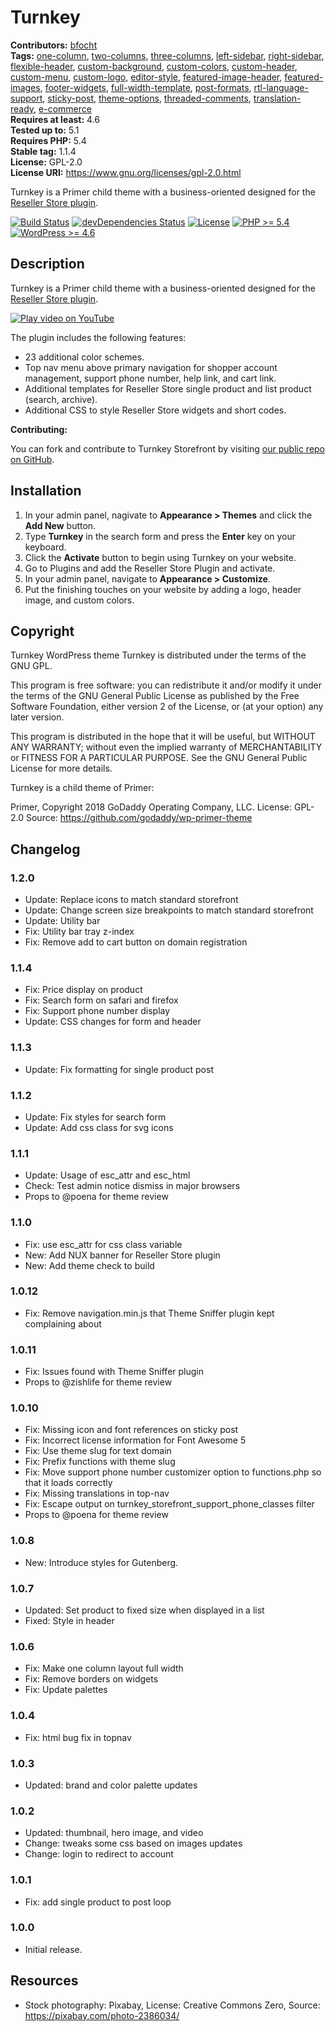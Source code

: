 # Turnkey #
**Contributors:** [bfocht](https://profiles.wordpress.org/bfocht)  
**Tags:**              [one-column](https://wordpress.org/themes/tags/one-column/), [two-columns](https://wordpress.org/themes/tags/two-columns/), [three-columns](https://wordpress.org/themes/tags/three-columns/), [left-sidebar](https://wordpress.org/themes/tags/left-sidebar/), [right-sidebar](https://wordpress.org/themes/tags/right-sidebar/), [flexible-header](https://wordpress.org/themes/tags/flexible-header/), [custom-background](https://wordpress.org/themes/tags/custom-background/), [custom-colors](https://wordpress.org/themes/tags/custom-colors/), [custom-header](https://wordpress.org/themes/tags/custom-header/), [custom-menu](https://wordpress.org/themes/tags/custom-menu/), [custom-logo](https://wordpress.org/themes/tags/custom-logo/), [editor-style](https://wordpress.org/themes/tags/editor-style/), [featured-image-header](https://wordpress.org/themes/tags/featured-image-header/), [featured-images](https://wordpress.org/themes/tags/featured-images/), [footer-widgets](https://wordpress.org/themes/tags/footer-widgets/), [full-width-template](https://wordpress.org/themes/tags/full-width-template/), [post-formats](https://wordpress.org/themes/tags/post-formats/), [rtl-language-support](https://wordpress.org/themes/tags/rtl-language-support/), [sticky-post](https://wordpress.org/themes/tags/sticky-post/), [theme-options](https://wordpress.org/themes/tags/theme-options/), [threaded-comments](https://wordpress.org/themes/tags/threaded-comments/), [translation-ready](https://wordpress.org/themes/tags/translation-ready/), [e-commerce](https://wordpress.org/themes/tags/e-commerce/)  
**Requires at least:** 4.6  
**Tested up to:**      5.1  
**Requires PHP:**      5.4  
**Stable tag:**        1.1.4  
**License:**           GPL-2.0  
**License URI:**       https://www.gnu.org/licenses/gpl-2.0.html  

Turnkey is a Primer child theme with a business-oriented designed for the [Reseller Store plugin](https://wordpress.org/plugins/reseller-store/).

[![Build Status](https://travis-ci.org/Resellers/wp-turnkey-theme.svg?branch=master)](https://travis-ci.org/Resellers/wp-turnkey-theme) [![devDependencies Status](https://david-dm.org/Resellers/wp-turnkey-theme/master/dev-status.svg)](https://david-dm.org/Resellers/wp-turnkey-theme/master?type=dev) [![License](https://img.shields.io/badge/license-GPL--2.0-brightgreen.svg)](https://github.com/Resellers/wp-turnkey-theme/blob/master/license.txt) [![PHP >= 5.4](https://img.shields.io/badge/php-%3E=%205.4-8892bf.svg)](https://secure.php.net/supported-versions.php) [![WordPress >= 4.6](https://img.shields.io/badge/wordpress-%3E=%204.6-blue.svg)](https://wordpress.org/download/release-archive/)  

## Description ##

Turnkey is a Primer child theme with a business-oriented designed for the [Reseller Store plugin](https://wordpress.org/plugins/reseller-store/).

[![Play video on YouTube](https://img.youtube.com/vi/us3y7jK55YQ/maxresdefault.jpg)](https://www.youtube.com/watch?v=us3y7jK55YQ)

The plugin includes the following features:
* 23 additional color schemes.
* Top nav menu above primary navigation for shopper account management, support phone number, help link, and cart link.
* Additional templates for Reseller Store single product and list product (search, archive).
* Additional CSS to style Reseller Store widgets and short codes.

**Contributing:**

You can fork and contribute to Turnkey Storefront by visiting [our public repo on GitHub](https://github.com/Resellers/wp-turnkey-theme).

## Installation ##

1. In your admin panel, nagivate to **Appearance > Themes** and click the **Add New** button.
2. Type **Turnkey** in the search form and press the **Enter** key on your keyboard.
3. Click the **Activate** button to begin using Turnkey on your website.
4. Go to Plugins and add the  Reseller Store Plugin and activate.
5. In your admin panel, navigate to **Appearance > Customize**.
6. Put the finishing touches on your website by adding a logo, header image, and custom colors.

## Copyright ##

Turnkey WordPress theme
Turnkey is distributed under the terms of the GNU GPL.

This program is free software: you can redistribute it and/or modify
it under the terms of the GNU General Public License as published by
the Free Software Foundation, either version 2 of the License, or
(at your option) any later version.

This program is distributed in the hope that it will be useful,
but WITHOUT ANY WARRANTY; without even the implied warranty of
MERCHANTABILITY or FITNESS FOR A PARTICULAR PURPOSE. See the
GNU General Public License for more details.

Turnkey is a child theme of Primer:

Primer, Copyright 2018 GoDaddy Operating Company, LLC.
License: GPL-2.0
Source: https://github.com/godaddy/wp-primer-theme

## Changelog ##
### 1.2.0 ###
* Update: Replace icons to match standard storefront
* Update: Change screen size breakpoints to match standard storefront
* Update: Utility bar
* Fix: Utility bar tray z-index
* Fix: Remove add to cart button on domain registration

### 1.1.4 ###
* Fix: Price display on product
* Fix: Search form on safari and firefox
* Fix: Support phone number display
* Update: CSS changes for form and header

### 1.1.3 ###
* Update: Fix formatting for single product post

### 1.1.2 ###
* Update: Fix styles for search form
* Update: Add css class for svg icons

### 1.1.1 ###
* Update: Usage of esc_attr and esc_html
* Check: Test admin notice dismiss in major browsers
* Props to @poena for theme review

### 1.1.0 ###
* Fix: use esc_attr for css class variable
* New: Add NUX banner for Reseller Store plugin
* New: Add theme check to build

### 1.0.12 ###
* Fix: Remove navigation.min.js that Theme Sniffer plugin kept complaining about

### 1.0.11 ###
* Fix: Issues found with Theme Sniffer plugin
* Props to @zishlife for theme review

### 1.0.10 ###
* Fix: Missing icon and font references on sticky post
* Fix: Incorrect license information for Font Awesome 5
* Fix: Use theme slug for text domain
* Fix: Prefix functions with theme slug
* Fix: Move support phone number customizer option to functions.php so that it loads correctly
* Fix: Missing translations in top-nav
* Fix: Escape output on turnkey_storefront_support_phone_classes filter
* Props to @poena for theme review

### 1.0.8 ###
* New: Introduce styles for Gutenberg.

### 1.0.7 ###
* Updated: Set product to fixed size when displayed in a list
* Fixed: Style in header

### 1.0.6 ###
* Fix: Make one column layout full width
* Fix: Remove borders on widgets
* Fix: Update palettes

### 1.0.4 ###
* Fix: html bug fix in topnav

### 1.0.3 ###
* Updated: brand and color palette updates

### 1.0.2 ###
* Updated: thumbnail, hero image, and video
* Change: tweaks some css based on images updates
* Change: login to redirect to account

### 1.0.1 ###
* Fix: add single product to post loop

### 1.0.0 ###
* Initial release.

## Resources ##
* Stock photography: Pixabay, License: Creative Commons Zero, Source: https://pixabay.com/photo-2386034/
